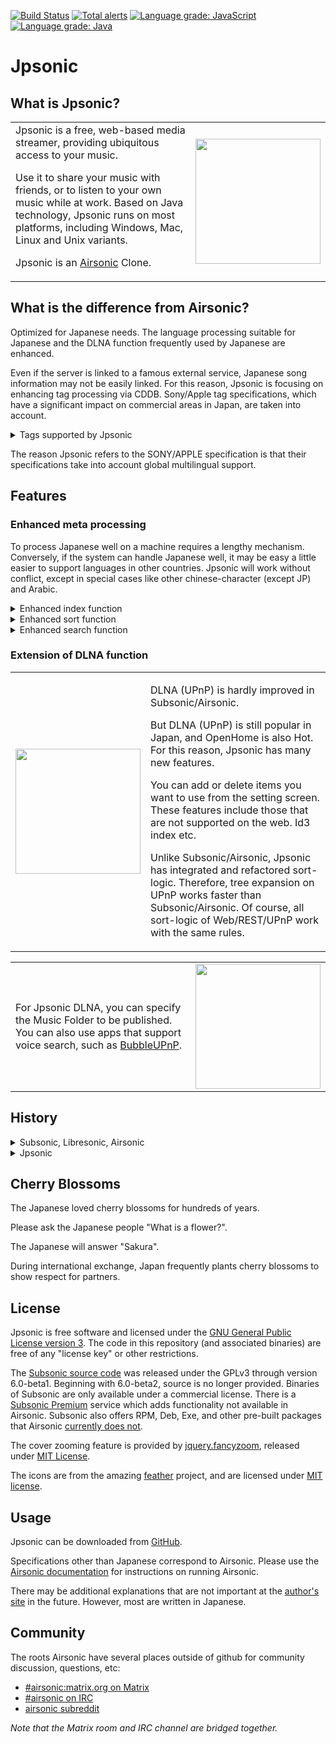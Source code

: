 <!--
# README.md
# jpsonic/jpsonic
-->

[![Build Status](https://travis-ci.org/tesshucom/jpsonic.svg?branch=master)](https://travis-ci.org/tesshucom/jpsonic) 
[![Total alerts](https://img.shields.io/lgtm/alerts/g/tesshucom/jpsonic.svg?logo=lgtm&logoWidth=18)](https://lgtm.com/projects/g/tesshucom/jpsonic/alerts/) 
[![Language grade: JavaScript](https://img.shields.io/lgtm/grade/javascript/g/tesshucom/jpsonic.svg?logo=lgtm&logoWidth=18)](https://lgtm.com/projects/g/tesshucom/jpsonic/context:javascript) 
[![Language grade: Java](https://img.shields.io/lgtm/grade/java/g/tesshucom/jpsonic.svg?logo=lgtm&logoWidth=18)](https://lgtm.com/projects/g/tesshucom/jpsonic/context:java)

Jpsonic
========

What is Jpsonic?
-----------------

<table>
<tr>
<td>
Jpsonic is a free, web-based media streamer, providing ubiquitous access to your music.

Use it to share your music with friends, or to listen to your own music while at work.
Based on Java technology, Jpsonic runs on most platforms, including Windows, Mac, Linux and Unix variants.

Jpsonic is an [Airsonic](https://github.com/airsonic/airsonic) Clone.
</td>
<td>
<img src="contrib/assets/screenshot.jpg" width="200">
</td>
</tr>
</table>

What is the difference from Airsonic?
-----------------

Optimized for Japanese needs.
The language processing suitable for Japanese and the DLNA function frequently used by Japanese are enhanced.

Even if the server is linked to a famous external service, Japanese song information may not be easily linked.
For this reason, Jpsonic is focusing on enhancing tag processing via CDDB.
Sony/Apple tag specifications, which have a significant impact on commercial areas in Japan, are taken into account.

<details>
<summary>Tags supported by Jpsonic</summary>

Supports multiple genres.

|tag name |tag id|Subsonic/Airsonic |Jpsonic |Music Center (SONY) |itunes (APPLE)
|:---|:---|:---:|:---:|:---:|:---:|
|title |TIT2 |● |● |● |●
|title sort|TSOT | |● |● |●
|artist|TPE1 |● |● |● |●
|artist sort|TSOP | |● |● |●
|album |TALB |● |● |● |●
|album sort|TSOA | |● |● |●
|album artist|TPE2 |● |● |● |●
|album artist sort|TSO2 | |● |● |●
|genre|TCON |● |● |● |●
|Release year|TYER |● |● |● |●
|composer|TCOM | |● |● |●
|composer sort|TSOC | |● | |●
|track no|TRCK |● |● |● |●
|disk no|TPOS |● |● |● |●

</details>

The reason Jpsonic refers to the SONY/APPLE specification is that their specifications take into account global multilingual support.

Features
-----------------

### Enhanced meta processing

To process Japanese well on a machine requires a lengthy mechanism. Conversely, if the system can handle Japanese well, it may be easy a little easier to support languages in other countries. Jpsonic will work without conflict, except in special cases like other chinese-character (except JP) and Arabic.

<details>
<summary>Enhanced index function</summary>

<table>
<tr>
<td>
 
Many character types such as alphabet/hiragana/katakana/chinese character/symbols are used in Japanese.

Jpsonic correctly classifies them and creates a Japanese index.
It is a very general and easy-to-understand index for Japanese people, just like Japanese dictionaries, bank branch names, telephone directories and karaoke indexes.
</td>
<td>
<img src="contrib/assets/jp-index.png" width="200">
</td>
</tr>
</table>

Also, Japanese generally read ligatures in English.
Therefore, decomposable ligatures are categorized alphabetically by default.
Even if used by non-Japanese, the index will be slightly different from Airsonic.

</details>

<details>
<summary>Enhanced sort function</summary>

<table>
<tr>
<td>

 - Sort by name is expanded to allow for Japanese character string sorting. Even with a variety of character types, Japanese people can use it without feeling uncomfortable.
 - Advanced sorting is available with options. (``Albums of artists starting with "various" are not sorted by year`` / ``sorted considering serial numbers``)

</td>
<td>
<img src="contrib/assets/jp-sort.png" width="200">
</td>
</tr>
</table>

Jpsonic does special processing for sort tags.

 - Strings are washed (full-width, half-width, etc.).
 - If multiple Sort tags are registered for one name in the library, they will be merged
 - If the tag is not registered and the name is Japanese, it will be supplemented by Japanese analysis

CDDB sort tags are not perfect.
These are necessary to achieve perfect sorting, reduce the size of the index and prevent missing searches.

These are done automatically after the scan.

</details>

<details>
<summary>Enhanced search function</summary>

<table>
<tr>
<td>
Supports phrase search.
In addition, the sort tags corresponding to each field will also be searched.

When searching, Japanese people enter the reading.
Finally, convert to an appropriate character type with IME conversion.
People in the countries that use Ideograph unknowingly perform complicated input procedures.
Jpsonic allows you to search while inputting IME conversion.

In addition to the phrase search, the old Subsonic search, the multi term search, is also maintained. It can be switched by the option.
</td>
<td>
<img src="contrib/assets/jp-search.jpg" width="200">
</td>
</tr>
</table>

The search engine analyzer has been changed to a Japanese analyzer.
This does not mean that only Japanese people can use it.
Of course, Japanese people also listen to songs other than Japanese.

</details>

### Extension of DLNA function

<table>
<tr>
<td>
<img src="contrib/assets/dlna.jpg" width="200">
</td>
<td>

DLNA (UPnP) is hardly improved in Subsonic/Airsonic.

But DLNA (UPnP) is still popular in Japan, and OpenHome is also Hot.
For this reason, Jpsonic has many new features.

You can add or delete items you want to use from the setting screen.
These features include those that are not supported on the web.
Id3 index etc.

Unlike Subsonic/Airsonic, Jpsonic has integrated and refactored sort-logic.
Therefore, tree expansion on UPnP works faster than Subsonic/Airsonic.
Of course, all sort-logic of Web/REST/UPnP work with the same rules.

</td>
</tr>
</table>

<table>
<tr>
<td>

For Jpsonic DLNA, you can specify the Music Folder to be published.
You can also use apps that support voice search, such as [BubbleUPnP](https://play.google.com/store/apps/details?id=com.bubblesoft.android.bubbleupnp&hl=en).

</td>
<td>
<img src="contrib/assets/dlna-setting.jpg" width="200">
</td>
</tr>
</table>




History
-----

<details>
<summary>Subsonic, Libresonic, Airsonic</summary>

The original *[Subsonic](http://www.subsonic.org/)* is developed by [Sindre Mehus](mailto:sindre@activeobjects.no). *Subsonic* was open source through version 6.0-beta1, and closed-source from then onwards.

*Libresonic* was created and maintained by [Eugene E. Kashpureff Jr](mailto:eugene@kashpureff.org). It originated as an unofficial("Kang") of Subsonic which did not contain the Licensing code checks present in the official builds. With the announcement of Subsonic's closed-source future, a decision was made to make a full fork and rebrand to Libresonic.

Around July 2017, it was discovered that Eugene had different intentions/goals for the project than some contributors had. 
*Airsonic* was created in order to provide a full-featured, stable, self-hosted media server based on the Subsonic codebase that is free, open source, and community driven.

</details>

<details>
<summary>Jpsonic</summary>

Around July 2018, *Jpsonic* was created in order to strengthen browsing and searching in Japanese.

In Japan, Subsonic is famous, but Airsonic was not yet well known.
Today, Airsonic, with its great engineers and great community, is gaining recognition.


![history](contrib/assets/history.png)

Jpsonic had to update its indexing, sorting, and searching due to its characteristics.
Many of these features have bug fixes or enhancements.
An update to the Jpsonic search engine has been provided to Airsonic.
Therefore, the design of the search function of Airsonic and Jpsonic is a bit similar.

</details>

Cherry Blossoms
-----

The Japanese loved cherry blossoms for hundreds of years.

Please ask the Japanese people "What is a flower?".

The Japanese will answer "Sakura".

During international exchange, Japan frequently plants cherry blossoms to show respect for partners.

License
-------

Jpsonic is free software and licensed under the [GNU General Public License version 3](http://www.gnu.org/copyleft/gpl.html). The code in this repository (and associated binaries) are free of any "license key" or other restrictions.

The [Subsonic source code](https://github.com/airsonic/subsonic-svn) was released under the GPLv3 through version 6.0-beta1. Beginning with 6.0-beta2, source is no longer provided. Binaries of Subsonic are only available under a commercial license. There is a [Subsonic Premium](http://www.subsonic.org/pages/premium.jsp) service which adds functionality not available in Airsonic. Subsonic also offers RPM, Deb, Exe, and other pre-built packages that Airsonic [currently does not](https://github.com/airsonic/airsonic/issues/65).

The cover zooming feature is provided by [jquery.fancyzoom](https://github.com/keegnotrub/jquery.fancyzoom),
released under [MIT License](http://www.opensource.org/licenses/mit-license.php).

The icons are from the amazing [feather](https://feathericons.com/) project,
and are licensed under [MIT license](https://github.com/feathericons/feather/blob/master/LICENSE).

Usage
-----

Jpsonic can be downloaded from
[GitHub](https://github.com/jpsonic/jpsonic/releases).

Specifications other than Japanese correspond to Airsonic.
Please use the [Airsonic documentation](https://airsonic.github.io/docs/) for instructions on running Airsonic.

There may be additional explanations that are not important at the [author's site](https://tesshu.com/jpsonic/) in the future.
However, most are written in Japanese.

Community
---------

The roots Airsonic have several places outside of github for community discussion, questions, etc:

- [#airsonic:matrix.org on Matrix](https://matrix.to/#/#airsonic:matrix.org)
- [#airsonic on IRC](http://webchat.freenode.net?channels=%23airsonic)
- [airsonic subreddit](https://www.reddit.com/r/airsonic)

*Note that the Matrix room and IRC channel are bridged together.*
